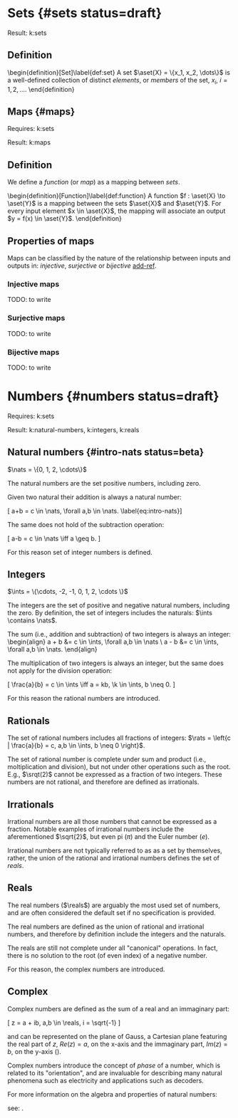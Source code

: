 # Sets {#sets status=draft}

<div class='requirements' markdown='1'>

Result: k:sets

</div>

## Definition

\begin{definition}[Set]\label{def:set}
A set $\aset{X} = \{x_1, x_2, \dots\}$ is a well-defined collection of distinct _elements_, or _members_ of the set, $x_i$, $i = 1, 2, \dots$.
\end{definition}


## Maps {#maps}

<div class='requirements' markdown='1'>

Requires: k:sets

Result: k:maps

</div>

## Definition

We define a _function_ (or _map_) as a mapping between _sets_.

\begin{definition}[Function]\label{def:function}
A function $f : \aset{X} \to \aset{Y}$ is a mapping between the sets $\aset{X}$ and $\aset{Y}$. For every input element $x \in \aset{X}$, the mapping will associate an output $y = f(x) \in \aset{Y}$.
\end{definition}

## Properties of maps

Maps can be classified by the nature of the relationship between inputs and outputs in: _injective_, _surjective_ or _bijective_ [add-ref]().


### Injective maps

TODO: to write

### Surjective maps

TODO: to write

### Bijective maps

TODO: to write


# Numbers {#numbers status=draft}

<div class='requirements' markdown='1'>

Requires: k:sets

Result: k:natural-numbers, k:integers, k:reals

</div>

## Natural numbers {#intro-nats status=beta}

$\nats = \{0, 1, 2, \cdots\}$

The natural numbers are the set positive numbers, including zero. 

Given two natural their addition is always a natural number: 

\[ a+b = c \in \nats, \forall a,b \in \nats. \label{eq:intro-nats}\]

The same does not hold of the subtraction operation:

\[ a-b = c \in \nats \iff a \geq b.
\]

For this reason set of integer numbers is defined.

## Integers

$\ints = \{\cdots, -2, -1, 0, 1, 2, \cdots \}$

The integers are the set of positive and negative natural numbers, including the zero. By definition, the set of integers includes the naturals: $\ints \contains \nats$.

The sum (i.e., addition and subtraction) of two integers is always an integer:
\begin{align} 
a + b &= c \in \ints, \forall a,b \in \nats \\
a - b &= c \in \ints, \forall a,b \in \nats.
\end{align}

The multiplication of two integers is always an integer, but the same does not apply for the division operation:

\[
\frac{a}{b} = c \in \ints \iff a = kb, \k \in \ints, b \neq 0. 
\]

For this reason the rational numbers are introduced.

## Rationals

The set of rational numbers includes all fractions of integers: $\rats = \left{c | \frac{a}{b} = c, a,b \in \ints, b \neq 0 \right}$. 

The set of rational number is complete under sum and product (i.e., moltiplication and division), but not under other operations such as the root. E.g., $\srqt(2)$ cannot be expressed as a fraction of two integers. These numbers are not rational, and therefore are defined as irrationals.

## Irrationals

Irrational numbers are all those numbers that cannot be expressed as a fraction. Notable examples of irrational numbers include the aferementioned $\sqrt{2}$, but even pi ($\pi$) and the Euler number ($e$).

Irrational numbers are not typically referred to as as a set by themselves, rather, the union of the rational and irrational numbers defines the set of _reals_.

## Reals

The real numbers ($\reals$) are arguably the most used set of numbers, and are often considered the default set if no specification is provided. 

The real numbers are defined as the union of rational and irrational numbers, and therefore by definition include the integers and the naturals.

The reals are still not complete under all "canonical" operations. In fact, there is no solution to the root (of even index) of a negative number. 

For this reason, the complex numbers are introduced.  

## Complex

Complex numbers are defined as the sum of a real and an immaginary part:

\[ z = a + ib, a,b \in \reals, i = \sqrt{-1}
\]

and can be represented on the plane of Gauss, a Cartesian plane featuring the real part of $z$, $Re(z) = a$, on the x-axis and the immaginary part, $Im(z)=b$, on the y-axis ([](#fig:gauss-plane)). 

Complex numbers introduce the concept of _phase_ of a number, which is related to its "orientation", and are invaluable for describing many natural phenomena such as electricity and applications such as decoders.

For more information on the algebra and properties of natural numbers:

see: [](#intro-algebra-complex).


